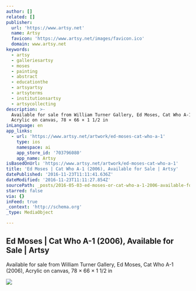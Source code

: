 ```yaml
---
author: []
related: []
publisher:
  url: 'https://www.artsy.net'
  name: Artsy
  favicon: 'https://www.artsy.net/images/favicon.ico'
  domain: www.artsy.net
keywords:
  - artsy
  - galleriesartsy
  - moses
  - painting
  - abstract
  - educationthe
  - artsyartsy
  - artsyterms
  - institutionsartsy
  - artsycollecting
description: >-
  Available for sale from William Turner Gallery, Ed Moses, Cat Who A-1 (2006),
  Acrylic on canvas, 78 × 66 × 1 1/2 in
inLanguage: en
app_links:
  - url: 'https://www.artsy.net/artwork/ed-moses-cat-who-a-1'
    type: ios
    namespace: ai
    app_store_id: '703796080'
    app_name: Artsy
isBasedOnUrl: 'https://www.artsy.net/artwork/ed-moses-cat-who-a-1'
title: 'Ed Moses | Cat Who A-1 (2006), Available for Sale | Artsy'
datePublished: '2016-11-23T11:11:41.636Z'
dateModified: '2016-11-23T11:11:27.854Z'
sourcePath: _posts/2016-05-03-ed-moses-or-cat-who-a-1-2006-available-for-sale-or-artsy.md
starred: false
via: {}
inFeed: true
_context: 'http://schema.org'
_type: MediaObject

---
```

<article style=""><h1>Ed Moses | Cat Who A-1 (2006), Available for Sale | Artsy</h1><p>Available for sale from William Turner Gallery, Ed Moses, Cat Who A-1 (2006), Acrylic on canvas, 78 × 66 × 1 1/2 in</p><img src="https://d32dm0rphc51dk.cloudfront.net/GV9_AlGqSSlNxpW49nWGDw/large.jpg" /></article>